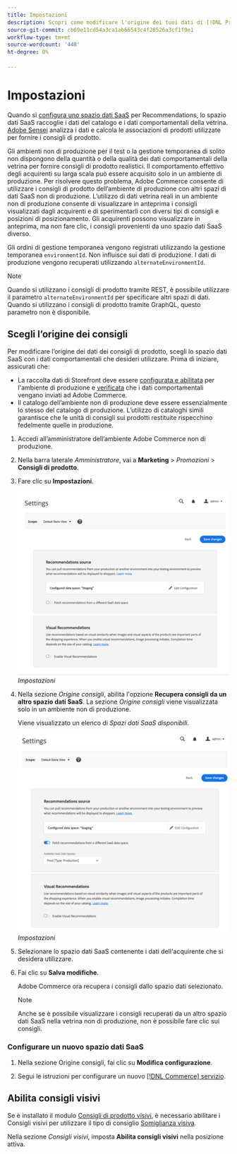 ```yaml
---
title: Impostazioni
description: Scopri come modificare l'origine dei tuoi dati di [!DNL Product Recommendations]  e come abilitare i consigli visivi.
source-git-commit: cb69e11cd54a3ca1ab66543c4f28526a3cf1f9e1
workflow-type: tm+mt
source-wordcount: '448'
ht-degree: 0%

---
```


# Impostazioni

Quando si [configura uno spazio dati SaaS](../landing/saas.md#saas-configuration) per Recommendations, lo spazio dati SaaS raccoglie i dati del catalogo e i dati comportamentali della vetrina. [Adobe Sensei](https://www.adobe.com/sensei.html) analizza i dati e calcola le associazioni di prodotti utilizzate per fornire i consigli di prodotto.

Gli ambienti non di produzione per il test o la gestione temporanea di solito non dispongono della quantità o della qualità dei dati comportamentali della vetrina per fornire consigli di prodotto realistici. Il comportamento effettivo degli acquirenti su larga scala può essere acquisito solo in un ambiente di produzione. Per risolvere questo problema, Adobe Commerce consente di utilizzare i consigli di prodotto dell’ambiente di produzione con altri spazi di dati SaaS non di produzione. L’utilizzo di dati vetrina reali in un ambiente non di produzione consente di visualizzare in anteprima i consigli visualizzati dagli acquirenti e di sperimentarli con diversi tipi di consigli e posizioni di posizionamento. Gli acquirenti possono visualizzare in anteprima, ma non fare clic, i consigli provenienti da uno spazio dati SaaS diverso.

Gli ordini di gestione temporanea vengono registrati utilizzando la gestione temporanea `environmentId`. Non influisce sui dati di produzione. I dati di produzione vengono recuperati utilizzando `alternateEnvironmentId`.

>[!NOTE]
>
>Quando si utilizzano i consigli di prodotto tramite REST, è possibile utilizzare il parametro `alternateEnvironmentId` per specificare altri spazi di dati. Quando si utilizzano i consigli di prodotto tramite GraphQL, questo parametro non è disponibile.

## Scegli l’origine dei consigli

Per modificare l’origine dei dati dei consigli di prodotto, scegli lo spazio dati SaaS con i dati comportamentali che desideri utilizzare. Prima di iniziare, assicurati che:

- La raccolta dati di Storefront deve essere [configurata e abilitata](install-configure.md) per l&#39;ambiente di produzione e [verificata](verify.md) che i dati comportamentali vengano inviati ad Adobe Commerce.
- Il catalogo dell’ambiente non di produzione deve essere essenzialmente lo stesso del catalogo di produzione. L’utilizzo di cataloghi simili garantisce che le unità di consigli sui prodotti restituite rispecchino fedelmente quelle in produzione.

1. Accedi all’amministratore dell’ambiente Adobe Commerce non di produzione.

1. Nella barra laterale _Amministratore_, vai a **Marketing** > _Promozioni_ > **Consigli di prodotto**.

1. Fare clic su **Impostazioni**.

   ![impostazioni consigli prodotto](assets/settings.png)
   _Impostazioni_

1. Nella sezione _Origine consigli_, abilita l&#39;opzione **Recupera consigli da un altro spazio dati SaaS**. La sezione _Origine consigli_ viene visualizzata solo in un ambiente non di produzione.

   Viene visualizzato un elenco di _Spazi dati SaaS disponibili_.

   ![impostazioni consigli prodotto](assets/settings-select-saas.png)
   _Impostazioni_

1. Selezionare lo spazio dati SaaS contenente i dati dell&#39;acquirente che si desidera utilizzare.

1. Fai clic su **Salva modifiche**.

   Adobe Commerce ora recupera i consigli dallo spazio dati selezionato.

   >[!NOTE]
   >
   > Anche se è possibile visualizzare i consigli recuperati da un altro spazio dati SaaS nella vetrina non di produzione, non è possibile fare clic sui consigli.

### Configurare un nuovo spazio dati SaaS

1. Nella sezione Origine consigli, fai clic su **Modifica configurazione**.

1. Segui le istruzioni per configurare un nuovo [[!DNL Commerce] servizio](/help/landing/saas.md).

## Abilita consigli visivi

Se è installato il modulo [Consigli di prodotto visivi](install-configure.md), è necessario abilitare i Consigli visivi per utilizzare il tipo di consiglio [Somiglianza visiva](type.md#visualsim).

Nella sezione _Consigli visivi_, imposta **Abilita consigli visivi** nella posizione attiva.
